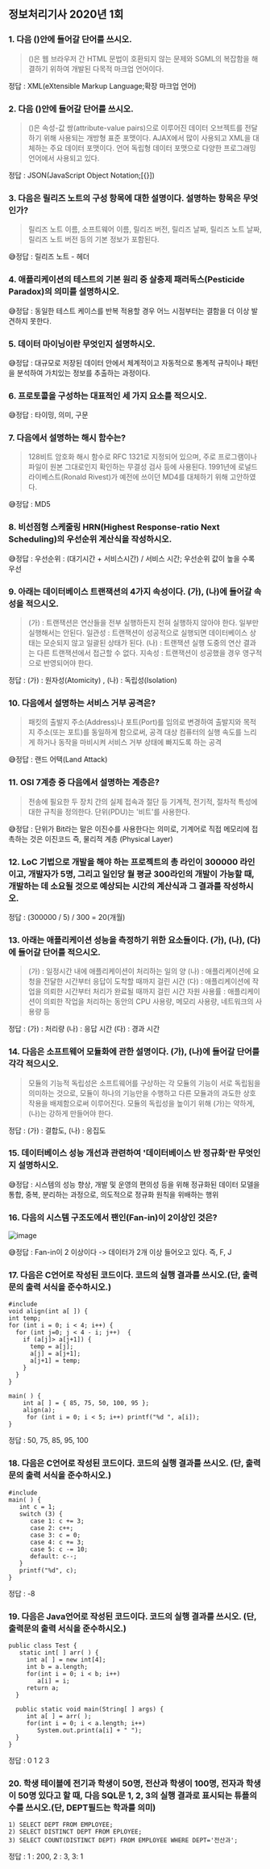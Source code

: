 ## 정보처리기사 2020년 1회

### 1. 다음 ()안에 들어갈 단어를 쓰시오.

>()은 웹 브라우저 간 HTML 문법이 호환되지 않는 문제와 SGML의 복잡함을 해결하기 위하여 개발된 다목적 마크업 언어이다.

정답 : XML(eXtensible Markup Language;확장 마크업 언어)

### 2. 다음 ()안에 들어갈 단어를 쓰시오.

>()은 속성-값 쌍(attribute-value pairs)으로 이루어진 데이터 오브젝트를 전달하기 위해 사용되는 개방형 표준 포맷이다. AJAX에서 많이 사용되고 XML을 대체하는 주요 데이터 포맷이다.
>언어 독립형 데이터 포맷으로 다양한 프로그래밍 언어에서 사용되고 있다.

정답 : JSON(JavaScript Object Notation;[{}])

### 3. 다음은 릴리즈 노트의 구성 항목에 대한 설명이다. 설명하는 항목은 무엇인가?

>릴리즈 노트 이름, 소프트웨어 이름, 릴리즈 버전, 릴리즈 날짜, 릴리즈 노트 날짜, 릴리즈 노트 버전 등의 기본 정보가 포함된다.

😅정답 : 릴리즈 노트 - 헤더

### 4. 애플리케이션의 테스트의 기본 원리 중 살충제 패러독스(Pesticide Paradox)의 의미를 설명하시오.

😅정답 : 동일한 테스트 케이스를 반복 적용할 경우 어느 시점부터는 결함을 더 이상 발견하지 못한다.

### 5. 데이터 마이닝이란 무엇인지 설명하시오.

😅정답 : 대규모로 저장된 데이터 안에서 체계적이고 자동적으로 통계적 규칙이나 패턴을 분석하여 가치있는 정보를 추출하는 과정이다.

### 6. 프로토콜을 구성하는 대표적인 세 가지 요소를 적으시오.

😅정답 : 타이밍, 의미, 구문

### 7. 다음에서 설명하는 해시 함수는?
>128비트 암호화 해시 함수로 RFC 1321로 지정되어 있으며, 주로 프로그램이나 파일이 원본 그대로인지 확인하는 무결성 검사 등에 사용된다.
>1991년에 로널드 라이베스트(Ronald Rivest)가 예전에 쓰이던 MD4를 대체하기 위해 고안하였다.

😅정답 : MD5

### 8. 비선점형 스케줄링 HRN(Highest Response-ratio Next Scheduling)의 우선순위 계산식을 작성하시오.

😅정답 : 우선순위 : (대기시간 + 서비스시간) / 서비스 시간; 우선순위 값이 높을 수록 우선

### 9. 아래는 데이터베이스 트랜잭션의 4가지 속성이다. (가), (나)에 들어갈 속성을 적으시오.
>(가) : 트랜잭션은 연산들을 전부 실행하든지 전혀 실행하지 않아야 한다. 일부만 실행해서는 안된다.
>일관성 : 트랜잭션이 성공적으로 실행되면 데이터베이스 상태는 모순되지 않고 일괄된 상태가 된다.
>(나) : 트랜잭션 실행 도중의 연산 결과는 다른 트랜잭션에서 접근할 수 없다.
>지속성 : 트랜잭션이 성공했을 경우 영구적으로 반영되어야 한다.

정답 : (가) : 원자성(Atomicity) , (나) : 독립성(Isolation)

### 10. 다음에서 설명하는 서비스 거부 공격은?
>패킷의 출발지 주소(Address)나 포트(Port)를 임의로 변경하여 출발지와 목적지 주소(또는 포트)를 동일하게 함으로써, 공격 대상 컴퓨터의 실행 속도를 느리게 하거나 동작을 마비시켜 서비스 거부 상태에 빠지도록 하는 공격

😅정답 : 랜드 어택(Land Attack)


### 11. OSI 7계층 중 다음에서 설명하는 계층은?
>전송에 필요한 두 장치 간의 실제 접속과 절단 등 기계적, 전기적, 절차적 특성에 대한 규칙을 정의한다. 단위(PDU)는 '비트'를 사용한다.

😅정답 : 단위가 Bit라는 말은 이진수를 사용한다는 의미로, 기계어로 직접 메모리에 접촉하는 것은 이진코드 즉, 물리적 계층 (Physical Layer)

### 12. LoC 기법으로 개발을 해야 하는 프로젝트의 총 라인이 300000 라인이고, 개발자가 5명, 그리고 일인당 월 평균 300라인의 개발이 가능할 때, 개발하는 데 소요될 것으로 예상되는 시간의 계산식과 그 결과를 작성하시오.

정답 : (300000 / 5) / 300 = 20(개월)

### 13. 아래는 애플리케이션 성능을 측정하기 위한 요소들이다. (가), (나), (다)에 들어갈 단어를 적으시오.

>(가) : 일정시간 내에 애플리케이션이 처리하는 일의 양
>(나) : 애플리케이션에 요청을 전달한 시간부터 응답이 도착할 때까지 걸린 시간
>(다) : 애플리케이션에 작업을 의뢰한 시간부터 처리가 완료될 때까지 걸린 시간
>자원 사용률 : 애플리케이션이 의뢰한 작업을 처리하는 동안의 CPU 사용량, 메모리 사용량, 네트워크의 사용량 등

정답 : (가) : 처리량 (나) : 응답 시간 (다) : 경과 시간

### 14. 다음은 소프트웨어 모듈화에 관한 설명이다. (가), (나)에 들어갈 단어를 각각 적으시오.
>모듈의 기능적 독립성은 소프트웨어를 구상하는 각 모듈의 기능이 서로 독립됨을 의미하는 것으로, 모듈이 하나의 기능만을 수행하고 다른 모듈과의 과도한 상호작용을 배제함으로써 이루어진다. 모듈의 독립성을 높이기 위해 (가)는 약하게, (나)는 강하게 만들어야 한다.

정답 : (가) : 결합도, (나) : 응집도

### 15. 데이터베이스 성능 개선과 관련하여 '데이터베이스 반 정규화'란 무엇인지 설명하시오.

😅정답 : 시스템의 성능 향상, 개발 및 운영의 편의성 등을 위해 정규화된 데이터 모델을 통합, 중복, 분리하는 과정으로, 의도적으로 정규화 원칙을 위배하는 행위

### 16. 다음의 시스템 구조도에서 팬인(Fan-in)이 2이상인 것은?
![image](https://user-images.githubusercontent.com/79016263/194804016-b5ea7369-702e-468e-b5a1-af0493cb62cd.png)

😅정답 : Fan-in이 2 이상이다 -> 데이터가 2개 이상 들어오고 있다. 즉, F, J

### 17. 다음은 C언어로 작성된 코드이다. 코드의 실행 결과를 쓰시오.(단, 출력문의 출력 서식을 준수하시오.)
```
#include 
void align(int a[ ]) {
int temp;
for (int i = 0; i < 4; i++) {
  for (int j=0; j < 4 - i; j++)  {
    if (a[j]> a[j+1]) {
      temp = a[j];
      a[j] = a[j+1];
      a[j+1] = temp;
    }
  }
}

main( ) {
    int a[ ] = { 85, 75, 50, 100, 95 };
    align(a);
     for (int i = 0; i < 5; i++) printf("%d ", a[i]);
}
```

정답 : 50, 75, 85, 95, 100


### 18. 다음은 C언어로 작성된 코드이다. 코드의 실행 결과를 쓰시오. (단, 출력문의 출력 서식을 준수하시오.)
```
#include 
main( ) {
   int c = 1;
   switch (3) {
      case 1: c += 3;
      case 2: c++;
      case 3: c = 0;
      case 4: c += 3;
      case 5: c -= 10;
      default: c--;
   }
   printf("%d", c);
}
```

정답 : -8

### 19. 다음은 Java언어로 작성된 코드이다. 코드의 실행 결과를 쓰시오. (단, 출력문의 출력 서식을 준수하시오.)
```
public class Test {
   static int[ ] arr( ) {
     int a[ ] = new int[4];
     int b = a.length;
     for(int i = 0; i < b; i++)
        a[i] = i;
     return a;
  }

  public static void main(String[ ] args) {
     int a[ ] = arr( );
     for(int i = 0; i < a.length; i++)
        System.out.print(a[i] + " ");
  }
}
```

정답 : 0 1 2 3

### 20. 학생 테이블에 전기과 학생이 50명, 전산과 학생이 100명, 전자과 학생이 50명 있다고 할 때, 다음 SQL문 1, 2, 3의 실행 결과로 표시되는 튜플의 수를 쓰시오.(단, DEPT필드는 학과를 의미)
```
1) SELECT DEPT FROM EMPLOYEE;
2) SELECT DISTINCT DEPT FROM EPLOYEE;
3) SELECT COUNT(DISTINCT DEPT) FROM EMPLOYEE WHERE DEPT='전산과';
```

정답 : 1 : 200, 2 : 3, 3: 1
